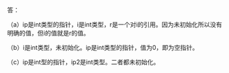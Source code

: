 答：

（a）ip是int类型的指针，i是int类型，r是一个对i的引用。因为未初始化所以没有明确的值，但i的值就是r的值。

（b）i是int类型，未初始化。ip是int类型的指针，值为0，即为空指针。

（c）ip是int型的指针，ip2是int类型。二者都未初始化。